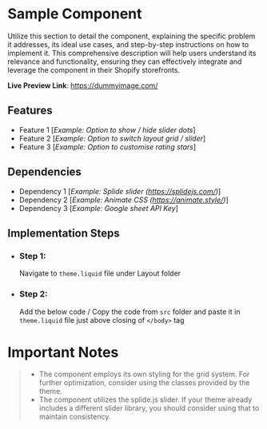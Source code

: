 # Sample Component

Utilize this section to detail the component, explaining the specific problem it addresses, its ideal use cases, and step-by-step instructions on how to implement it. This comprehensive description will help users understand its relevance and functionality, ensuring they can effectively integrate and leverage the component in their Shopify storefronts. 

**Live Preview Link**: https://dummyimage.com/


## Features

 - Feature 1 [*Example: Option to show / hide slider dots*]
 - Feature 2 [*Example: Option to switch layout grid / slider*]
 - Feature 3 [*Example: Option to customise rating stars*]


## Dependencies

 - Dependency 1 [*Example: Splide slider (https://splidejs.com/)*]
 - Dependency 2 [*Example: Animate CSS (https://animate.style/)*]
 - Dependency 3 [*Example: Google sheet API Key*]


## Implementation Steps

 - ### Step 1: 
   Navigate to `theme.liquid` file under Layout folder
   
  - ### Step 2:
	 Add the below code / Copy the code from `src` folder and paste it in
   `theme.liquid` file just above closing of `</body>` tag

# Important Notes

>  - The component employs its own styling for the grid system. For further optimization, consider using the classes provided by the
> theme.
>  - The component utilizes the splide.js slider. If your theme already includes a different slider library, you should consider using that to
> maintain consistency.